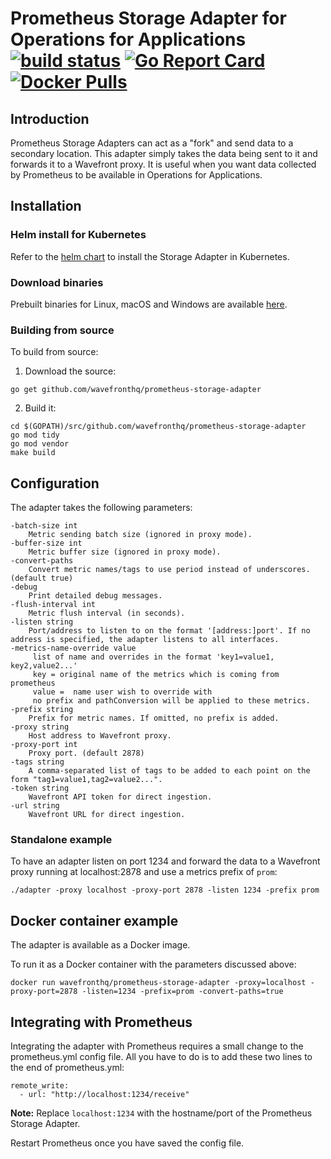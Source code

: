 # Prometheus Storage Adapter for Operations for Applications [![build status][ci-img]][ci] [![Go Report Card][go-report-img]][go-report] [![Docker Pulls][docker-pull-img]][docker-img]

## Introduction
Prometheus Storage Adapters can act as a "fork" and send data to a secondary location. This adapter simply takes the data being sent to it and forwards it to a Wavefront proxy. It is useful when you want data collected by Prometheus to be available in Operations for Applications.

## Installation

### Helm install for Kubernetes
Refer to the [helm chart](https://github.com/wavefrontHQ/helm#installation) to install the Storage Adapter in Kubernetes.

### Download binaries
Prebuilt binaries for Linux, macOS and Windows are available [here](https://github.com/wavefrontHQ/prometheus-storage-adapter/releases).

### Building from source
To build from source:

1. Download the source:
```
go get github.com/wavefronthq/prometheus-storage-adapter
```
2. Build it:
```
cd $(GOPATH)/src/github.com/wavefronthq/prometheus-storage-adapter
go mod tidy
go mod vendor
make build
```

## Configuration
The adapter takes the following parameters:
```
-batch-size int
    Metric sending batch size (ignored in proxy mode).
-buffer-size int
    Metric buffer size (ignored in proxy mode).
-convert-paths
    Convert metric names/tags to use period instead of underscores. (default true)
-debug
    Print detailed debug messages.
-flush-interval int
    Metric flush interval (in seconds).
-listen string
    Port/address to listen to on the format '[address:]port'. If no address is specified, the adapter listens to all interfaces.
-metrics-name-override value
     list of name and overrides in the format 'key1=value1, key2,value2...'
     key = original name of the metrics which is coming from prometheus 
     value =  name user wish to override with 
     no prefix and pathConversion will be applied to these metrics.
-prefix string
    Prefix for metric names. If omitted, no prefix is added.
-proxy string
    Host address to Wavefront proxy.
-proxy-port int
    Proxy port. (default 2878)
-tags string
    A comma-separated list of tags to be added to each point on the form "tag1=value1,tag2=value2...".
-token string
    Wavefront API token for direct ingestion.
-url string
    Wavefront URL for direct ingestion.
```

### Standalone example
To have an adapter listen on port 1234 and forward the data to a Wavefront proxy running at localhost:2878 and use a metrics prefix of `prom`:
```
./adapter -proxy localhost -proxy-port 2878 -listen 1234 -prefix prom
```

## Docker container example
The adapter is available as a Docker image.

To run it as a Docker container with the parameters discussed above:
```
docker run wavefronthq/prometheus-storage-adapter -proxy=localhost -proxy-port=2878 -listen=1234 -prefix=prom -convert-paths=true
```

## Integrating with Prometheus
Integrating the adapter with Prometheus requires a small change to the prometheus.yml config file. All you have to do is to add these two lines to the end of prometheus.yml:

```
remote_write:
  - url: "http://localhost:1234/receive"
```
**Note:** Replace `localhost:1234` with the hostname/port of the Prometheus Storage Adapter.

Restart Prometheus once you have saved the config file.

[ci-img]: https://travis-ci.com/wavefrontHQ/prometheus-storage-adapter.svg?branch=master
[ci]: https://travis-ci.com/wavefrontHQ/prometheus-storage-adapter
[go-report-img]: https://goreportcard.com/badge/github.com/wavefronthq/prometheus-storage-adapter
[go-report]: https://goreportcard.com/report/github.com/wavefronthq/prometheus-storage-adapter
[docker-pull-img]: https://img.shields.io/docker/pulls/wavefronthq/prometheus-storage-adapter.svg?logo=docker
[docker-img]: https://hub.docker.com/r/wavefronthq/prometheus-storage-adapter/

